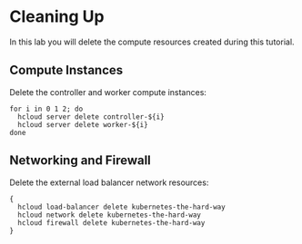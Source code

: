 # Cleaning Up

In this lab you will delete the compute resources created during this tutorial.

## Compute Instances

Delete the controller and worker compute instances:

```shell
for i in 0 1 2; do
  hcloud server delete controller-${i}
  hcloud server delete worker-${i}
done
```

## Networking and Firewall

Delete the external load balancer network resources:

```shell
{
  hcloud load-balancer delete kubernetes-the-hard-way
  hcloud network delete kubernetes-the-hard-way
  hcloud firewall delete kubernetes-the-hard-way
}
```
